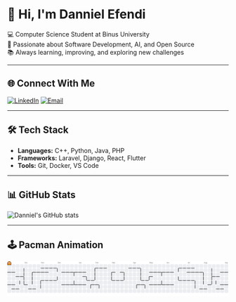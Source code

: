 # 👋 Hi, I'm Danniel Efendi  

💻 Computer Science Student at Binus University  
🚀 Passionate about Software Development, AI, and Open Source  
📚 Always learning, improving, and exploring new challenges  

---

## 🌐 Connect With Me
[![LinkedIn](https://img.shields.io/badge/LinkedIn-%230077B5.svg?logo=linkedin&logoColor=white)](https://linkedin.com/in/danniel-efendi-439007326) 
[![Email](https://img.shields.io/badge/Email-D14836?logo=gmail&logoColor=white)](mailto:efendidanniel5@gmail.com)

---

## 🛠️ Tech Stack  
- **Languages:** C++, Python, Java, PHP  
- **Frameworks:** Laravel, Django, React, Flutter  
- **Tools:** Git, Docker, VS Code  

---

## 📊 GitHub Stats  
![Danniel's GitHub stats](https://github-readme-stats.vercel.app/api?username=dannielefendi&show_icons=true&theme=radical)

---

## 🕹️ Pacman Animation  

<picture>
  <source media="(prefers-color-scheme: dark)" srcset="https://raw.githubusercontent.com/dannielefendi/dannielefendi/output/pacman-contribution-graph-dark.svg">
  <source media="(prefers-color-scheme: light)" srcset="https://raw.githubusercontent.com/dannielefendi/dannielefendi/output/pacman-contribution-graph.svg">
  <img alt="pacman contribution graph" src="https://raw.githubusercontent.com/dannielefendi/dannielefendi/output/pacman-contribution-graph.svg">
</picture>




<!-- Proudly created with GPRM ( https://gprm.itsvg.in ) -->
